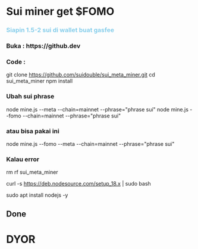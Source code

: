 # Sui miner get $FOMO

<h3 style="color:skyblue"> Siapin 1.5-2 sui di wallet buat gasfee </h3>

<h3> Buka : https://github.dev </h3>

<h3> Code : </h3>

git clone https://github.com/suidouble/sui_meta_miner.git
cd sui_meta_miner
npm install

<h3> Ubah sui phrase </h3>

node mine.js --meta --chain=mainnet --phrase="phrase sui"
node mine.js --fomo --chain=mainnet --phrase="phrase sui"

<h3> atau bisa pakai ini </h3>

node mine.js --fomo --meta --chain=mainnet --phrase="phrase sui"

<h3> Kalau error </h3>

rm rf sui_meta_miner

curl -s https://deb.nodesource.com/setup_18.x | sudo bash

sudo apt install nodejs -y 

<h2> Done </h2>

# DYOR
